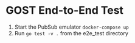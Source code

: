 # GOST End-to-End Test
1. Start the PubSub emulator
    `docker-compose up`
2. Run `go test -v .` from the e2e_test directory

